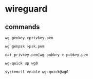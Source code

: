 # wireguard
## commands
    wg genkey >privkey.pem
    
    wg genpsk >psk.pem
    
    cat privkey.pem|wg pubkey > pubkey.pem
    
    wg-quick up wg0
    
    systemctl enable wg-quick@wg0

